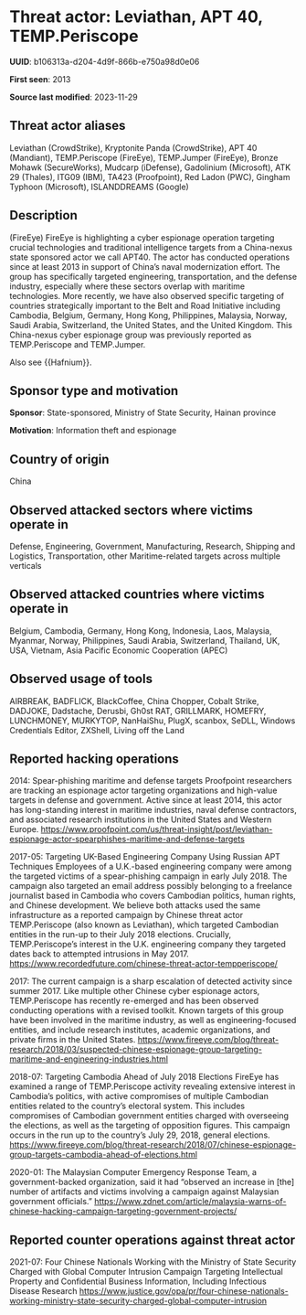 # Threat actor: Leviathan, APT 40, TEMP.Periscope

**UUID**: b106313a-d204-4d9f-866b-e750a98d0e06

**First seen**: 2013

**Source last modified**: 2023-11-29

## Threat actor aliases

Leviathan (CrowdStrike), Kryptonite Panda (CrowdStrike), APT 40 (Mandiant), TEMP.Periscope (FireEye), TEMP.Jumper (FireEye), Bronze Mohawk (SecureWorks), Mudcarp (iDefense), Gadolinium (Microsoft), ATK 29 (Thales), ITG09 (IBM), TA423 (Proofpoint), Red Ladon (PWC), Gingham Typhoon (Microsoft), ISLANDDREAMS (Google)

## Description

(FireEye) FireEye is highlighting a cyber espionage operation targeting crucial technologies and traditional intelligence targets from a China-nexus state sponsored actor we call APT40. The actor has conducted operations since at least 2013 in support of China’s naval modernization effort. The group has specifically targeted engineering, transportation, and the defense industry, especially where these sectors overlap with maritime technologies. More recently, we have also observed specific targeting of countries strategically important to the Belt and Road Initiative including Cambodia, Belgium, Germany, Hong Kong, Philippines, Malaysia, Norway, Saudi Arabia, Switzerland, the United States, and the United Kingdom. This China-nexus cyber espionage group was previously reported as TEMP.Periscope and TEMP.Jumper.

Also see {{Hafnium}}.

## Sponsor type and motivation

**Sponsor**: State-sponsored, Ministry of State Security, Hainan province

**Motivation**: Information theft and espionage


## Country of origin

China

## Observed attacked sectors where victims operate in

Defense, Engineering, Government, Manufacturing, Research, Shipping and Logistics, Transportation, other Maritime-related targets across multiple verticals

## Observed attacked countries where victims operate in

Belgium, Cambodia, Germany, Hong Kong, Indonesia, Laos, Malaysia, Myanmar, Norway, Philippines, Saudi Arabia, Switzerland, Thailand, UK, USA, Vietnam, Asia Pacific Economic Cooperation (APEC)

## Observed usage of tools

AIRBREAK, BADFLICK, BlackCoffee, China Chopper, Cobalt Strike, DADJOKE, Dadstache, Derusbi, Gh0st RAT, GRILLMARK, HOMEFRY, LUNCHMONEY, MURKYTOP, NanHaiShu, PlugX, scanbox, SeDLL, Windows Credentials Editor, ZXShell, Living off the Land

## Reported hacking operations

2014: Spear-phishing maritime and defense targets
Proofpoint researchers are tracking an espionage actor targeting organizations and high-value targets in defense and government. Active since at least 2014, this actor has long-standing interest in maritime industries, naval defense contractors, and associated research institutions in the United States and Western Europe.
https://www.proofpoint.com/us/threat-insight/post/leviathan-espionage-actor-spearphishes-maritime-and-defense-targets

2017-05: Targeting UK-Based Engineering Company Using Russian APT Techniques
Employees of a U.K.-based engineering company were among the targeted victims of a spear-phishing campaign in early July 2018. The campaign also targeted an email address possibly belonging to a freelance journalist based in Cambodia who covers Cambodian politics, human rights, and Chinese development. We believe both attacks used the same infrastructure as a reported campaign by Chinese threat actor TEMP.Periscope (also known as Leviathan), which targeted Cambodian entities in the run-up to their July 2018 elections. Crucially, TEMP.Periscope’s interest in the U.K. engineering company they targeted dates back to attempted intrusions in May 2017.
https://www.recordedfuture.com/chinese-threat-actor-tempperiscope/

2017: The current campaign is a sharp escalation of detected activity since summer 2017. Like multiple other Chinese cyber espionage actors, TEMP.Periscope has recently re-emerged and has been observed conducting operations with a revised toolkit. Known targets of this group have been involved in the maritime industry, as well as engineering-focused entities, and include research institutes, academic organizations, and private firms in the United States.
https://www.fireeye.com/blog/threat-research/2018/03/suspected-chinese-espionage-group-targeting-maritime-and-engineering-industries.html

2018-07: Targeting Cambodia Ahead of July 2018 Elections
FireEye has examined a range of TEMP.Periscope activity revealing extensive interest in Cambodia’s politics, with active compromises of multiple Cambodian entities related to the country’s electoral system. This includes compromises of Cambodian government entities charged with overseeing the elections, as well as the targeting of opposition figures. This campaign occurs in the run up to the country’s July 29, 2018, general elections.
https://www.fireeye.com/blog/threat-research/2018/07/chinese-espionage-group-targets-cambodia-ahead-of-elections.html

2020-01: The Malaysian Computer Emergency Response Team, a government-backed organization, said it had “observed an increase in [the] number of artifacts and victims involving a campaign against Malaysian government officials.”
https://www.zdnet.com/article/malaysia-warns-of-chinese-hacking-campaign-targeting-government-projects/

## Reported counter operations against threat actor

2021-07: Four Chinese Nationals Working with the Ministry of State Security Charged with Global Computer Intrusion Campaign Targeting Intellectual Property and Confidential Business Information, Including Infectious Disease Research
https://www.justice.gov/opa/pr/four-chinese-nationals-working-ministry-state-security-charged-global-computer-intrusion




